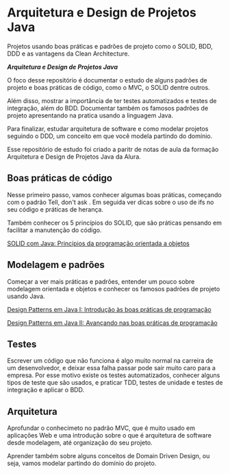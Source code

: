 # Arquitetura e Design de Projetos Java

Projetos usando boas práticas e padrões de projeto como o SOLID, BDD, DDD e as vantagens da Clean Architecture.

***Arquitetura e Design de Projetos Java***

O foco desse repositório é documentar o estudo de alguns padrões de projeto e boas práticas de código, como o MVC, o SOLID dentre outros.

Além disso, mostrar a importância de ter testes automatizados e testes de integração, além do BDD. Documentar também os famosos padrões de projeto apresentando na pratica usando a linguagem Java.

Para finalizar, estudar arquitetura de software e como modelar projetos seguindo o DDD, um conceito em que você modela partindo do domínio.

Esse repositório de estudo foi criado a paritr de notas de aula da formação Arquitetura e Design de Projetos Java da Alura.

## Boas práticas de código

Nesse primeiro passo, vamos conhecer algumas boas práticas, começando com o padrão Tell, don't ask . Em seguida ver dicas sobre o uso de ifs no seu código e práticas de herança.

Também conhecer os 5 princípios do SOLID, que são práticas pensando em facilitar a manutenção do código.

[SOLID com Java: Princípios da programação orientada a objetos](SOLID)

## Modelagem e padrões

Começar a ver mais práticas e padrões, entender um pouco sobre modelagem orientada e objetos e conhecer os famosos padrões de projeto usando Java.

[Design Patterns em Java I: Introdução às boas práticas de programação](Design-Patterns-01)

[Design Patterns em Java II: Avançando nas boas práticas de programação](Design-Patterns-02)

## Testes

Escrever um código que não funciona é algo muito normal na carreira de um desenvolvedor, e deixar essa falha passar pode sair muito caro para a empresa. Por esse motivo existe os testes automatizados, conhecer alguns tipos de teste que são usados, e praticar TDD, testes de unidade e testes de integração e aplicar o BDD.

## Arquitetura

Aprofundar o conhecimeto no padrão MVC, que é muito usado em aplicações Web e uma introdução sobre o que é arquitetura de software desde modelagem, até organização do seu projeto.

Aprender também sobre alguns conceitos de Domain Driven Design, ou seja, vamos modelar partindo do domínio do projeto.
